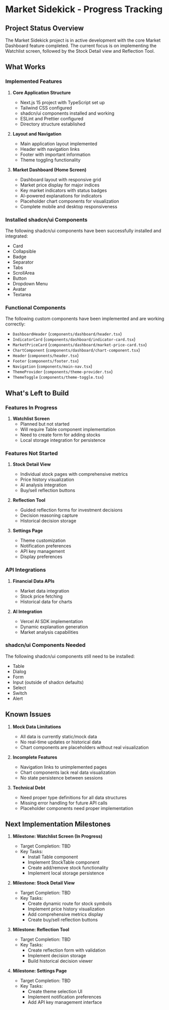 # Market Sidekick - Progress Tracking

## Project Status Overview

The Market Sidekick project is in active development with the core Market Dashboard feature completed. The current focus is on implementing the Watchlist screen, followed by the Stock Detail view and Reflection Tool.

## What Works

### Implemented Features

1. **Core Application Structure**
   - Next.js 15 project with TypeScript set up
   - Tailwind CSS configured
   - shadcn/ui components installed and working
   - ESLint and Prettier configured
   - Directory structure established

2. **Layout and Navigation**
   - Main application layout implemented
   - Header with navigation links
   - Footer with important information
   - Theme toggling functionality

3. **Market Dashboard (Home Screen)**
   - Dashboard layout with responsive grid
   - Market price display for major indices
   - Key market indicators with status badges
   - AI-powered explanations for indicators
   - Placeholder chart components for visualization
   - Complete mobile and desktop responsiveness

### Installed shadcn/ui Components

The following shadcn/ui components have been successfully installed and integrated:
- Card
- Collapsible
- Badge
- Separator
- Tabs
- ScrollArea
- Button
- Dropdown Menu
- Avatar
- Textarea

### Functional Components

The following custom components have been implemented and are working correctly:
- `DashboardHeader` (`components/dashboard/header.tsx`)
- `IndicatorCard` (`components/dashboard/indicator-card.tsx`)
- `MarketPriceCard` (`components/dashboard/market-price-card.tsx`)
- `ChartComponent` (`components/dashboard/chart-component.tsx`)
- `Header` (`components/header.tsx`)
- `Footer` (`components/footer.tsx`)
- `Navigation` (`components/main-nav.tsx`)
- `ThemeProvider` (`components/theme-provider.tsx`)
- `ThemeToggle` (`components/theme-toggle.tsx`)

## What's Left to Build

### Features In Progress

1. **Watchlist Screen**
   - Planned but not started
   - Will require Table component implementation
   - Need to create form for adding stocks
   - Local storage integration for persistence

### Features Not Started

1. **Stock Detail View**
   - Individual stock pages with comprehensive metrics
   - Price history visualization
   - AI analysis integration
   - Buy/sell reflection buttons

2. **Reflection Tool**
   - Guided reflection forms for investment decisions
   - Decision reasoning capture
   - Historical decision storage

3. **Settings Page**
   - Theme customization
   - Notification preferences
   - API key management
   - Display preferences

### API Integrations

1. **Financial Data APIs**
   - Market data integration
   - Stock price fetching
   - Historical data for charts

2. **AI Integration**
   - Vercel AI SDK implementation
   - Dynamic explanation generation
   - Market analysis capabilities

### shadcn/ui Components Needed

The following shadcn/ui components still need to be installed:
- Table
- Dialog
- Form
- Input (outside of shadcn defaults)
- Select
- Switch
- Alert

## Known Issues

1. **Mock Data Limitations**
   - All data is currently static/mock data
   - No real-time updates or historical data
   - Chart components are placeholders without real visualization

2. **Incomplete Features**
   - Navigation links to unimplemented pages
   - Chart components lack real data visualization
   - No state persistence between sessions

3. **Technical Debt**
   - Need proper type definitions for all data structures
   - Missing error handling for future API calls
   - Placeholder components need proper implementation

## Next Implementation Milestones

1. **Milestone: Watchlist Screen (In Progress)**
   - Target Completion: TBD
   - Key Tasks:
     - Install Table component
     - Implement StockTable component
     - Create add/remove stock functionality
     - Implement local storage persistence

2. **Milestone: Stock Detail View**
   - Target Completion: TBD
   - Key Tasks:
     - Create dynamic route for stock symbols
     - Implement price history visualization
     - Add comprehensive metrics display
     - Create buy/sell reflection buttons

3. **Milestone: Reflection Tool**
   - Target Completion: TBD
   - Key Tasks:
     - Create reflection form with validation
     - Implement decision storage
     - Build historical decision viewer

4. **Milestone: Settings Page**
   - Target Completion: TBD
   - Key Tasks:
     - Create theme selection UI
     - Implement notification preferences
     - Add API key management interface

